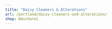 ```yaml
---
title: "Daisy Cleaners & Alterations"
url: /portland/daisy-cleaners-und-alterations/
shop: Wäscherei
---
```

